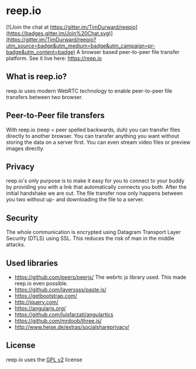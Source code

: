 reep.io
=======

[![Join the chat at https://gitter.im/TimDurward/reepio](https://badges.gitter.im/Join%20Chat.svg)](https://gitter.im/TimDurward/reepio?utm_source=badge&utm_medium=badge&utm_campaign=pr-badge&utm_content=badge)
A browser based peer-to-peer file transfer platform. See it live here: https://reep.io

What is reep.io?
---
reep.io uses modern WebRTC technology to enable peer-to-peer file transfers between two browser.

Peer-to-Peer file transfers
---
With reep.io (reep = peer spelled backwards, duh) you can transfer files directly to another browser. You can transfer anything you want without storing the data on a server first. You can even stream video files or preview images directly. 

Privacy
---
reep.io's only purpose is to make it easy for you to connect to your buddy by providing you with a link that automatically connects you both. After the initial handshake we are out. The file transfer now only happens between you two without up- and downloading the file to a server.

Security
---
The whole communication is encrypted using Datagram Transport Layer Security (DTLS) using SSL. This reduces the risk of man in the middle attacks.

Used libraries
---
* https://github.com/peers/peerjs/ The webrtc js library used. This made reep.io even possible.
* https://github.com/layerssss/paste.js/
* https://getbootstrap.com/
* http://jquery.com/
* https://angularjs.org/
* https://github.com/luisfarzati/angulartics
* https://github.com/mrdoob/three.js/
* http://www.heise.de/extras/socialshareprivacy/

License
---
reep.io uses the [GPL v2](http://www.gnu.org/licenses/gpl-2.0.html) license
